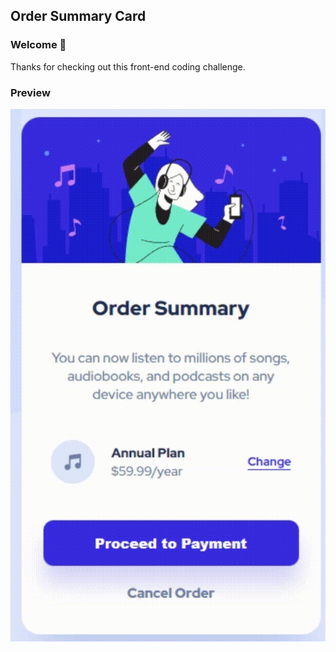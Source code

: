 ##  Order Summary Card

### Welcome 👋

Thanks for checking out this front-end coding challenge.

### Preview

![project-preview](./preview/preview.gif)